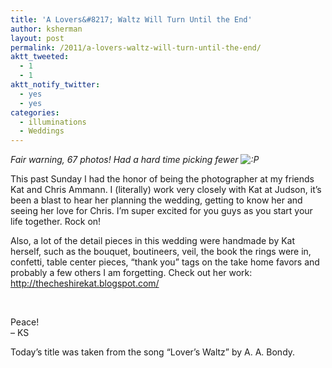 ```yaml
---
title: 'A Lovers&#8217; Waltz Will Turn Until the End'
author: ksherman
layout: post
permalink: /2011/a-lovers-waltz-will-turn-until-the-end/
aktt_tweeted:
  - 1
  - 1
aktt_notify_twitter:
  - yes
  - yes
categories:
  - illuminations
  - Weddings
---
```

*Fair warning, 67 photos! Had a hard time picking fewer <img src="http://kshermphoto.com/wp-includes/images/smilies/icon_razz.gif" alt=":P" class="wp-smiley" />*

This past Sunday I had the honor of being the photographer at my friends Kat and Chris Ammann. I (literally) work very closely with Kat at Judson, it&#8217;s been a blast to hear her planning the wedding, getting to know her and seeing her love for Chris. I&#8217;m super excited for you guys as you start your life together. Rock on!

Also, a lot of the detail pieces in this wedding were handmade by Kat herself, such as the bouquet, boutineers, veil, the book the rings were in, confetti, table center pieces, &#8220;thank you&#8221; tags on the take home favors and probably a few others I am forgetting. Check out her work: <a href="http://thecheshirekat.blogspot.com/" target="_blank">http://thecheshirekat.blogspot.com/</a>

<img class="aligncenter" src="https://s3-us-west-2.amazonaws.com/assets.kshermphoto.com/2011PostsImages/September/AmmannWedding-1.jpg" alt="" />  
<img class="aligncenter" src="https://s3-us-west-2.amazonaws.com/assets.kshermphoto.com/2011PostsImages/September/AmmannWedding-2.jpg" alt="" />  
<img class="aligncenter" src="https://s3-us-west-2.amazonaws.com/assets.kshermphoto.com/2011PostsImages/September/AmmannWedding-3.jpg" alt="" />  
<img class="aligncenter" src="https://s3-us-west-2.amazonaws.com/assets.kshermphoto.com/2011PostsImages/September/AmmannWedding-4.jpg" alt="" />  
<img class="aligncenter" src="https://s3-us-west-2.amazonaws.com/assets.kshermphoto.com/2011PostsImages/September/AmmannWedding-5.jpg" alt="" />  
<img class="aligncenter" src="https://s3-us-west-2.amazonaws.com/assets.kshermphoto.com/2011PostsImages/September/AmmannWedding-6.jpg" alt="" />  
<img class="aligncenter" src="https://s3-us-west-2.amazonaws.com/assets.kshermphoto.com/2011PostsImages/September/AmmannWedding-7.jpg" alt="" />  
<img class="aligncenter" src="https://s3-us-west-2.amazonaws.com/assets.kshermphoto.com/2011PostsImages/September/AmmannWedding-8.jpg" alt="" />  
<img class="aligncenter" src="https://s3-us-west-2.amazonaws.com/assets.kshermphoto.com/2011PostsImages/September/AmmannWedding-9.jpg" alt="" />  
<img class="aligncenter" src="https://s3-us-west-2.amazonaws.com/assets.kshermphoto.com/2011PostsImages/September/AmmannWedding-10.jpg" alt="" />  
<img class="aligncenter" src="https://s3-us-west-2.amazonaws.com/assets.kshermphoto.com/2011PostsImages/September/AmmannWedding-11.jpg" alt="" />  
<img class="aligncenter" src="https://s3-us-west-2.amazonaws.com/assets.kshermphoto.com/2011PostsImages/September/AmmannWedding-12.jpg" alt="" />  
<img class="aligncenter" src="https://s3-us-west-2.amazonaws.com/assets.kshermphoto.com/2011PostsImages/September/AmmannWedding-13.jpg" alt="" />  
<img class="aligncenter" src="https://s3-us-west-2.amazonaws.com/assets.kshermphoto.com/2011PostsImages/September/AmmannWedding-14.jpg" alt="" />  
<img class="aligncenter" src="https://s3-us-west-2.amazonaws.com/assets.kshermphoto.com/2011PostsImages/September/AmmannWedding-15.jpg" alt="" />  
<img class="aligncenter" src="https://s3-us-west-2.amazonaws.com/assets.kshermphoto.com/2011PostsImages/September/AmmannWedding-16.jpg" alt="" />  
<img class="aligncenter" src="https://s3-us-west-2.amazonaws.com/assets.kshermphoto.com/2011PostsImages/September/AmmannWedding-17.jpg" alt="" />  
<img class="aligncenter" src="https://s3-us-west-2.amazonaws.com/assets.kshermphoto.com/2011PostsImages/September/AmmannWedding-18.jpg" alt="" />  
<img class="aligncenter" src="https://s3-us-west-2.amazonaws.com/assets.kshermphoto.com/2011PostsImages/September/AmmannWedding-19.jpg" alt="" />  
<img class="aligncenter" src="https://s3-us-west-2.amazonaws.com/assets.kshermphoto.com/2011PostsImages/September/AmmannWedding-20.jpg" alt="" />  
<img class="aligncenter" src="https://s3-us-west-2.amazonaws.com/assets.kshermphoto.com/2011PostsImages/September/AmmannWedding-21.jpg" alt="" />  
<img class="aligncenter" src="https://s3-us-west-2.amazonaws.com/assets.kshermphoto.com/2011PostsImages/September/AmmannWedding-22.jpg" alt="" />  
<img class="aligncenter" src="https://s3-us-west-2.amazonaws.com/assets.kshermphoto.com/2011PostsImages/September/AmmannWedding-23.jpg" alt="" />  
<img class="aligncenter" src="https://s3-us-west-2.amazonaws.com/assets.kshermphoto.com/2011PostsImages/September/AmmannWedding-24.jpg" alt="" />  
<img class="aligncenter" src="https://s3-us-west-2.amazonaws.com/assets.kshermphoto.com/2011PostsImages/September/AmmannWedding-25.jpg" alt="" />  
<img class="aligncenter" src="https://s3-us-west-2.amazonaws.com/assets.kshermphoto.com/2011PostsImages/September/AmmannWedding-26.jpg" alt="" />  
<img class="aligncenter" src="https://s3-us-west-2.amazonaws.com/assets.kshermphoto.com/2011PostsImages/September/AmmannWedding-27.jpg" alt="" />  
<img class="aligncenter" src="https://s3-us-west-2.amazonaws.com/assets.kshermphoto.com/2011PostsImages/September/AmmannWedding-28.jpg" alt="" />  
<img class="aligncenter" src="https://s3-us-west-2.amazonaws.com/assets.kshermphoto.com/2011PostsImages/September/AmmannWedding-29.jpg" alt="" />  
<img class="aligncenter" src="https://s3-us-west-2.amazonaws.com/assets.kshermphoto.com/2011PostsImages/September/AmmannWedding-30.jpg" alt="" />  
<img class="aligncenter" src="https://s3-us-west-2.amazonaws.com/assets.kshermphoto.com/2011PostsImages/September/AmmannWedding-31.jpg" alt="" />  
<img class="aligncenter" src="https://s3-us-west-2.amazonaws.com/assets.kshermphoto.com/2011PostsImages/September/AmmannWedding-32.jpg" alt="" />  
<img class="aligncenter" src="https://s3-us-west-2.amazonaws.com/assets.kshermphoto.com/2011PostsImages/September/AmmannWedding-33.jpg" alt="" />  
<img class="aligncenter" src="https://s3-us-west-2.amazonaws.com/assets.kshermphoto.com/2011PostsImages/September/AmmannWedding-34.jpg" alt="" />  
<img class="aligncenter" src="https://s3-us-west-2.amazonaws.com/assets.kshermphoto.com/2011PostsImages/September/AmmannWedding-35.jpg" alt="" />  
<img class="aligncenter" src="https://s3-us-west-2.amazonaws.com/assets.kshermphoto.com/2011PostsImages/September/AmmannWedding-36.jpg" alt="" />  
<img class="aligncenter" src="https://s3-us-west-2.amazonaws.com/assets.kshermphoto.com/2011PostsImages/September/AmmannWedding-37.jpg" alt="" />  
<img class="aligncenter" src="https://s3-us-west-2.amazonaws.com/assets.kshermphoto.com/2011PostsImages/September/AmmannWedding-38.jpg" alt="" />  
<img class="aligncenter" src="https://s3-us-west-2.amazonaws.com/assets.kshermphoto.com/2011PostsImages/September/AmmannWedding-39.jpg" alt="" />  
<img class="aligncenter" src="https://s3-us-west-2.amazonaws.com/assets.kshermphoto.com/2011PostsImages/September/AmmannWedding-40.jpg" alt="" />  
<img class="aligncenter" src="https://s3-us-west-2.amazonaws.com/assets.kshermphoto.com/2011PostsImages/September/AmmannWedding-41.jpg" alt="" />  
<img class="aligncenter" src="https://s3-us-west-2.amazonaws.com/assets.kshermphoto.com/2011PostsImages/September/AmmannWedding-42.jpg" alt="" />  
<img class="aligncenter" src="https://s3-us-west-2.amazonaws.com/assets.kshermphoto.com/2011PostsImages/September/AmmannWedding-43.jpg" alt="" />  
<img class="aligncenter" src="https://s3-us-west-2.amazonaws.com/assets.kshermphoto.com/2011PostsImages/September/AmmannWedding-44.jpg" alt="" />  
<img class="aligncenter" src="https://s3-us-west-2.amazonaws.com/assets.kshermphoto.com/2011PostsImages/September/AmmannWedding-45.jpg" alt="" />  
<img class="aligncenter" src="https://s3-us-west-2.amazonaws.com/assets.kshermphoto.com/2011PostsImages/September/AmmannWedding-46.jpg" alt="" />  
<img class="aligncenter" src="https://s3-us-west-2.amazonaws.com/assets.kshermphoto.com/2011PostsImages/September/AmmannWedding-47.jpg" alt="" />  
<img class="aligncenter" src="https://s3-us-west-2.amazonaws.com/assets.kshermphoto.com/2011PostsImages/September/AmmannWedding-48.jpg" alt="" />  
<img class="aligncenter" src="https://s3-us-west-2.amazonaws.com/assets.kshermphoto.com/2011PostsImages/September/AmmannWedding-49.jpg" alt="" />  
<img class="aligncenter" src="https://s3-us-west-2.amazonaws.com/assets.kshermphoto.com/2011PostsImages/September/AmmannWedding-50.jpg" alt="" />  
<img class="aligncenter" src="https://s3-us-west-2.amazonaws.com/assets.kshermphoto.com/2011PostsImages/September/AmmannWedding-51.jpg" alt="" />  
<img class="aligncenter" src="https://s3-us-west-2.amazonaws.com/assets.kshermphoto.com/2011PostsImages/September/AmmannWedding-52.jpg" alt="" />  
<img class="aligncenter" src="https://s3-us-west-2.amazonaws.com/assets.kshermphoto.com/2011PostsImages/September/AmmannWedding-53.jpg" alt="" />  
<img class="aligncenter" src="https://s3-us-west-2.amazonaws.com/assets.kshermphoto.com/2011PostsImages/September/AmmannWedding-54.jpg" alt="" />  
<img class="aligncenter" src="https://s3-us-west-2.amazonaws.com/assets.kshermphoto.com/2011PostsImages/September/AmmannWedding-55.jpg" alt="" />  
<img class="aligncenter" src="https://s3-us-west-2.amazonaws.com/assets.kshermphoto.com/2011PostsImages/September/AmmannWedding-56.jpg" alt="" />  
<img class="aligncenter" src="https://s3-us-west-2.amazonaws.com/assets.kshermphoto.com/2011PostsImages/September/AmmannWedding-57.jpg" alt="" />  
<img class="aligncenter" src="https://s3-us-west-2.amazonaws.com/assets.kshermphoto.com/2011PostsImages/September/AmmannWedding-58.jpg" alt="" />  
<img class="aligncenter" src="https://s3-us-west-2.amazonaws.com/assets.kshermphoto.com/2011PostsImages/September/AmmannWedding-59.jpg" alt="" />  
<img class="aligncenter" src="https://s3-us-west-2.amazonaws.com/assets.kshermphoto.com/2011PostsImages/September/AmmannWedding-60.jpg" alt="" />  
<img class="aligncenter" src="https://s3-us-west-2.amazonaws.com/assets.kshermphoto.com/2011PostsImages/September/AmmannWedding-61.jpg" alt="" />  
<img class="aligncenter" src="https://s3-us-west-2.amazonaws.com/assets.kshermphoto.com/2011PostsImages/September/AmmannWedding-62.jpg" alt="" />  
<img class="aligncenter" src="https://s3-us-west-2.amazonaws.com/assets.kshermphoto.com/2011PostsImages/September/AmmannWedding-63.jpg" alt="" />  
<img class="aligncenter" src="https://s3-us-west-2.amazonaws.com/assets.kshermphoto.com/2011PostsImages/September/AmmannWedding-64.jpg" alt="" />  
<img class="aligncenter" src="https://s3-us-west-2.amazonaws.com/assets.kshermphoto.com/2011PostsImages/September/AmmannWedding-65.jpg" alt="" />  
<img class="aligncenter" src="https://s3-us-west-2.amazonaws.com/assets.kshermphoto.com/2011PostsImages/September/AmmannWedding-66.jpg" alt="" />  
<img class="aligncenter" src="https://s3-us-west-2.amazonaws.com/assets.kshermphoto.com/2011PostsImages/September/AmmannWedding-67.jpg" alt="" />

Peace!  
&#8211; KS

Today&#8217;s title was taken from the song &#8220;Lover&#8217;s Waltz&#8221; by A. A. Bondy.